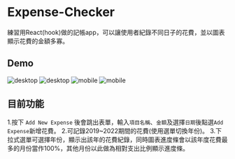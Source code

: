 # Expense-Checker
練習用React(hook)做的記帳app，可以讓使用者紀錄不同日子的花費，並以圖表顯示花費的金額多寡。

## Demo
![desktop](https://i.imgur.com/JiYZohx.png)
![desktop](https://i.imgur.com/fHJIPwr.png)
![mobile](https://i.imgur.com/Kq4qlHV.png)
![mobile](https://i.imgur.com/3Yfo4rG.png)

## 目前功能
1.按下 `Add New Expense` 後會跳出表單，輸入`項目名稱`、`金額`及選擇`日期`後點選`Add Expense`新增花費。
2.可記錄2019~2022期間的花費(使用選單切換年份)。
3.下拉式選單可選擇年份，顯示出該年的花費紀錄，同時圖表進度條會以該年度花費最多的月份當作100%，其他月份以此做為相對支出比例顯示進度條。
